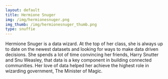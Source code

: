 ```yaml
---
layout: default
title: Hermione Snuger
img: /img/hermionesnuger.png
img_thumb: /img/hermionesnuger_thumb.png
type: snuffie
---
```


Hermione Snuger is a data wizard. At the top of her class, she is always up to date on the newest datasets and looking for ways to make data driven decisions. She spends a lot of time convincing her friends, Harry Snutter and Snu Weasley, that data is a key component in building connected communities. Her love of data helped her achieve the highest role in wizarding government, The Minister of Magic. 